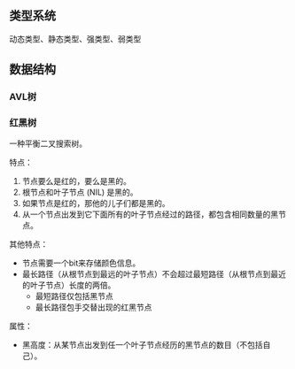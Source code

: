 ## 类型系统

动态类型、静态类型、强类型、弱类型

## 数据结构

### AVL树

### 红黑树

一种平衡二叉搜索树。

特点：

1. 节点要么是红的，要么是黑的。
1. 根节点和叶子节点 (NIL) 是黑的。
1. 如果节点是红的，那他的儿子们都是黑的。
1. 从一个节点出发到它下面所有的叶子节点经过的路径，都包含相同数量的黑节点。

其他特点：

* 节点需要一个bit来存储颜色信息。
* 最长路径（从根节点到最远的叶子节点）不会超过最短路径（从根节点到最近的叶子节点）长度的两倍。
  * 最短路径仅包括黑节点
  * 最长路径包手交替出现的红黑节点

属性：

* 黑高度：从某节点出发到任一个叶子节点经历的黑节点的数目（不包括自己）。
